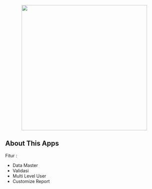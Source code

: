 <p align="center"><img src="https://icon2.cleanpng.com/20180218/cee/kisspng-web-development-php-symfony-clip-art-php-logo-png-transparent-images-5a89b7c9df3cc4.9489984215189749219144.jpg" width="400"></p>

<!-- <p align="center">
<a href="https://travis-ci.org/laravel/framework"><img src="https://travis-ci.org/laravel/framework.svg" alt="Build Status"></a>
<a href="https://packagist.org/packages/laravel/framework"><img src="https://poser.pugx.org/laravel/framework/d/total.svg" alt="Total Downloads"></a>
<a href="https://packagist.org/packages/laravel/framework"><img src="https://poser.pugx.org/laravel/framework/v/stable.svg" alt="Latest Stable Version"></a>
<a href="https://packagist.org/packages/laravel/framework"><img src="https://poser.pugx.org/laravel/framework/license.svg" alt="License"></a>
</p> -->

## About This Apps

Fitur :

- Data Master
- Validasi
- Multi Level User
- Customize Report



